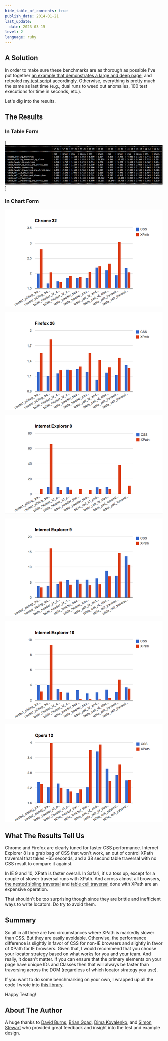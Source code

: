 ```yaml
---
hide_table_of_contents: true
publish_date: 2014-01-21
last_update:
  date: 2023-03-15
level: 2
language: ruby
---
```


## A Solution

In order to make sure these benchmarks are as thorough as possible I've put together 
[an example that demonstrates a large and deep page](http://the-internet.herokuapp.com/large), and retooled 
[my test script](https://github.com/diemol/selenium-benchmark/blob/master/lib/page-objects/large_dom.rb) accordingly. 
Otherwise, everything is pretty much the same as last time (e.g., dual runs to weed out anomalies, 100 test executions 
for time in seconds, etc.).

Let's dig into the results.

## The Results

### In Table Form

[![benchmark data in an ASCII table](./../images/full-benchmark-data.png)]

### In Chart Form

![chart of chrome](./../images/chart-chrome.png)

![chart of firefox](./../images/chart-firefox.png)

![chart of ie8](./../images/chart-ie8.png)

![chart of ie9](./../images/chart-ie9.png)

![chart of ie10](./../images/chart-ie10.png)

![chart of opera](./../images/chart-opera.png)

## What The Results Tell Us

Chrome and Firefox are clearly tuned for faster CSS performance. Internet Explorer 8 is a grab bag of CSS that 
won't work, an out of control XPath traversal that takes ~65 seconds, and a 38 second table traversal with no CSS 
result to compare it against.

In IE 9 and 10, XPath is faster overall. In Safari, it's a toss up, except for a couple of slower traversal runs 
with XPath. And across almost all browsers, 
[the nested sibling traversal](https://github.com/diemol/selenium-benchmark/blob/master/lib/page-objects/large_dom.rb#L13)
and [table cell traversal](https://github.com/diemol/selenium-benchmark/blob/master/lib/page-objects/large_dom.rb#L41)
done with XPath are an expensive operation.

That shouldn't be too surprising though since they are brittle and inefficient ways to write locators. Do try to avoid them.

## Summary

So all in all there are two circumstances where XPath is markedly slower than CSS. But they are easily avoidable. 
Otherwise, the performance difference is slightly in favor of CSS for non-IE browsers and slightly in favor of 
XPath for IE browsers. Given that, I would recommend that you choose your locator strategy based on what works for 
you and your team. And really, it doesn't matter. If you can ensure that the primary elements on your page have 
unique IDs and Classes then that will always be faster than traversing across the DOM (regardless of which locator 
strategy you use).

If you want to do some benchmarking on your own, I wrapped up all the code I wrote into 
[this library](https://github.com/diemol/selenium-benchmark).

Happy Testing!

## About The Author

A huge thanks to [David Burns](https://twitter.com/AutomatedTester), [Brian Goad](https://twitter.com/bbbco), [Dima Kovalenko](https://twitter.com/dimacus), 
and [Simon Stewart](https://twitter.com/shs96c) who provided great feedback and insight into the test and example design.
